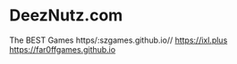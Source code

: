 # DeezNutz.com
The BEST Games
https/:szgames.github.io//
https://ixl.plus
https://far0ffgames.github.io
